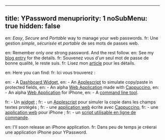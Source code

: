 ----- 
title: YPassword
menupriority: 1
noSubMenu: true
hidden: false
-----
en: _Easy_, _Secure_ and _Portable_ way to manage your web passwords.
fr: Une gestion _simple_, _sécurisée_ et _portable_ de ses mots de passes web.

en: Remember only _one_ strong password. And the rest follow.
en: See my [blog entry](/Scratch/en/blog/ypassword.html) for the details.
fr: Souvenez vous d'_un_ seul mot de passe de bonne qualité, le reste suis.
fr: Lisez mon [article](/Scratch/fr/blog/ypassword.html) pour les détails.

en: Here you can find:
fr: Ici vous trouverez :

en:  - A [Dashboard Widget](/Scratch/files/YPassword-1.6.zip),
en:  - An [Applescript](/Scratch/files/forcePaste.app.zip) to simulate copy/paste in protected fields,
en:  - An alpha [Web Application](/Scratch/en/softwares/ypassword/web/) made with [Cappuccino](http://cappuccino.org),
en:  - An alpha [Web Application](/Scratch/en/softwares/ypassword/iphoneweb/) for iPhone,
en:  - A [command line tool](/Scratch/files/getpass).

fr:  - Un [widget](/Scratch/files/YPassword-1.6.zip) ;
fr:  - un [Applescript](/Scratch/files/forcePaste.app.zip) pour simuler la copie dans les champs textes protégés ;
fr:  - une [application web](/Scratch/fr/softwares/ypassword/web/) écrite avec [Cappuccino](http://cappuccino.org),
fr:  - une [application web](/Scratch/fr/softwares/ypassword/iphoneweb/) pour iPhone ;
fr:  - un [script utilisable en ligne de commande](/Scratch/files/getpass).

en: I'll soon release an iPhone application.
fr: Dans peu de temps je créerai une application iPhone pour YPassword.
